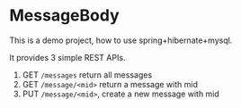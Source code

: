 # MessageBody

This is a demo project, how to use spring+hibernate+mysql.

It provides 3 simple REST APIs.

1. GET `/messages` return all messages
2. GET `/message/<mid>` return a message with mid
3. PUT `/message/<mid>`, create a new message with mid

